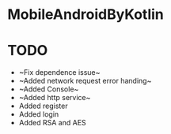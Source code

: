 # MobileAndroidByKotlin

# TODO

- ~Fix dependence issue~
- ~Added network request error handing~
- ~Added Console~
- ~Added http service~
- Added register
- Added login
- Added RSA and AES
